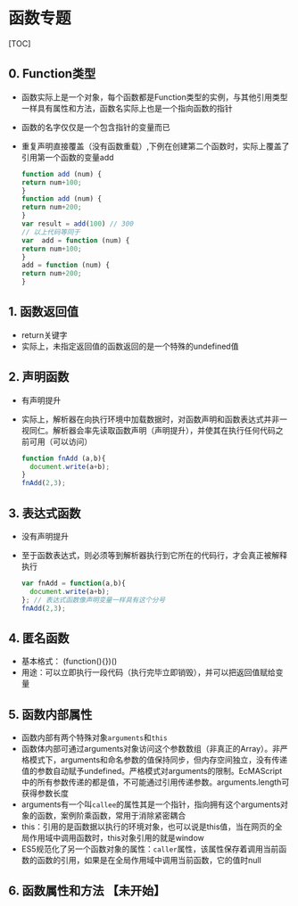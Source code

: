 # 函数专题

\[TOC\]

## 0. Function类型

* 函数实际上是一个对象，每个函数都是Function类型的实例，与其他引用类型一样具有属性和方法，函数名实际上也是一个指向函数的指针
* 函数的名字仅仅是一个包含指针的变量而已
* 重复声明直接覆盖（没有函数重载）,下例在创建第二个函数时，实际上覆盖了引用第一个函数的变量add

  ```javascript
  function add (num) {
  return num+100;
  }
  function add (num) {
  return num+200;
  }
  var result = add(100) // 300
  // 以上代码等同于
  var  add = function (num) {
  return num+100;
  }
  add = function (num) {
  return num+200;
  }
  ```

## 1. 函数返回值

* return关键字
* 实际上，未指定返回值的函数返回的是一个特殊的undefined值

## 2. 声明函数

* 有声明提升
* 实际上，解析器在向执行环境中加载数据时，对函数声明和函数表达式并非一视同仁。解析器会率先读取函数声明（声明提升），并使其在执行任何代码之前可用（可以访问）

  ```javascript
  function fnAdd (a,b){
    document.write(a+b);
  }
  fnAdd(2,3);
  ```

## 3. 表达式函数

* 没有声明提升
* 至于函数表达式，则必须等到解析器执行到它所在的代码行，才会真正被解释执行

  ```javascript
  var fnAdd = function(a,b){
    document.write(a+b);
  }; // 表达式函数像声明变量一样具有这个分号
  fnAdd(2,3);
  ```

## 4. 匿名函数

* 基本格式： \(function\(\){}\)\(\)
* 用途：可以立即执行一段代码（执行完毕立即销毁），并可以把返回值赋给变量

## 5. 函数内部属性

* 函数内部有两个特殊对象`arguments`和`this`
* 函数体内部可通过arguments对象访问这个参数数组（非真正的Array）。非严格模式下，arguments和命名参数的值保持同步，但内存空间独立，没有传递值的参数自动赋予undefined。严格模式对arguments的限制。EcMAScript中的所有参数传递的都是值，不可能通过引用传递参数。arguments.length可获得参数长度
* arguments有一个叫`callee`的属性其是一个指针，指向拥有这个arguments对象的函数，案例阶乘函数，常用于消除紧密耦合
* this：引用的是函数据以执行的环境对象，也可以说是this值，当在网页的全局作用域中调用函数时，this对象引用的就是window
* ES5规范化了另一个函数对象的属性：`caller`属性，该属性保存着调用当前函数的函数的引用，如果是在全局作用域中调用当前函数，它的值时null

## 6. 函数属性和方法 【未开始】

